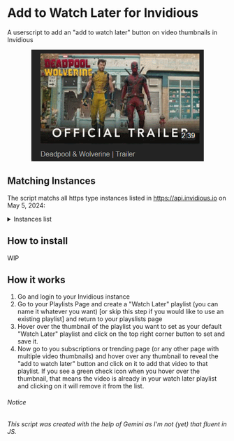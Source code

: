 # Add to Watch Later for Invidious
A userscript to add an "add to watch later" button on video thumbnails in Invidious

<p align="center"><img src="https://raw.githubusercontent.com/WalsGit/Add2WL-for-Invidious/main/a2wl.gif" alt="animated gif show how the script works when you hover over a thumbnail" /></p>

## Matching Instances
The script matchs all https type instances listed in https://api.invidious.io on May 5, 2024:

<details>
<summary>Instances list</summary>
* https://yt.artemislena.eu 
* https://yewtu.be 
* https://invidious.fdn.fr 
* https://vid.puffyan.us 
* https://invidious.nerdvpn.de 
* https://invidious.projectsegfau.lt/ 
* https://invidious.lunar.icu 
* https://inv.tux.pizza 
* https://invidious.flokinet.to 
* https://iv.ggtyler.dev 
* https://inv.nadeko.net 
* https://iv.nboeck.de 
* https://invidious.protokolla.fi 
* https://invidious.private.coffee 
* https://inv.us.projectsegfau.lt 
* https://invidious.perennialte.ch 
* https://invidious.jing.rocks 
* https://invidious.drgns.space 
* https://invidious.einfachzocken.eu 
* https://inv.oikei.net 
* https://vid.lilay.dev 
* https://iv.datura.network 
* https://yt.drgnz.club 
* https://yt.cdaut.de 
* https://invidious.privacydev.net 
* https://iv.melmac.space 
</details>

## How to install
WIP

## How it works
 1. Go and login to your Invidious instance
 2. Go to your Playlists Page and create a "Watch Later" playlist (you can name it whatever you want) [or skip this step if you would like to use an existing playlist] and return to your playslists page 
 3. Hover over the thumbnail of the playlist you want to set as your default "Watch Later" playlist and click on the top right corner button to set and save it.
 4. Now go to you subscriptions or trending page (or any other page with multiple video thumbnails) and hover over any thumbnail to reveal the "add to watch later" button and click on it to add that video to that playlist. If you see a green check icon when you hover over the thumbnail, that means the video is already in your watch later playlist and clicking on it will remove it from the list.

###### Notice
*This script was created with the help of Gemini as I'm not (yet) that fluent in JS.*